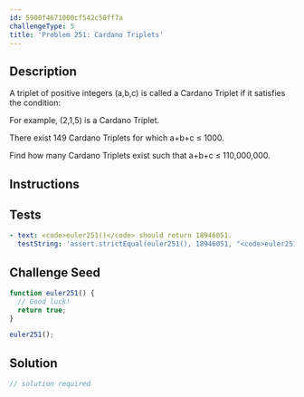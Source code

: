 ```yaml
---
id: 5900f4671000cf542c50ff7a
challengeType: 5
title: 'Problem 251: Cardano Triplets'
---
```


## Description
<section id='description'>
A triplet of positive integers (a,b,c) is called a Cardano Triplet if it satisfies the condition:



For example, (2,1,5) is a Cardano Triplet.


There exist 149 Cardano Triplets for which a+b+c ≤ 1000.


Find how many Cardano Triplets exist such that a+b+c ≤ 110,000,000.
</section>

## Instructions
<section id='instructions'>

</section>

## Tests
<section id='tests'>

```yml
- text: <code>euler251()</code> should return 18946051.
  testString: 'assert.strictEqual(euler251(), 18946051, "<code>euler251()</code> should return 18946051.");'

```

</section>

## Challenge Seed
<section id='challengeSeed'>

<div id='js-seed'>

```js
function euler251() {
  // Good luck!
  return true;
}

euler251();
```

</div>



</section>

## Solution
<section id='solution'>

```js
// solution required
```
</section>
